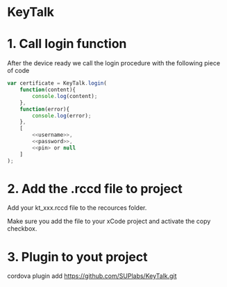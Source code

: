 # KeyTalk

# 1. Call login function
After the device ready we call the login procedure with the following piece of code 

```javascript
var certificate = KeyTalk.login(
    function(content){
        console.log(content);
    },
    function(error){
        console.log(error);
    },
    [
        <<username>>,
        <<password>>,
        <<pin> or null
    ]
);
```

# 2. Add the .rccd file to project
Add your kt_xxx.rccd file to the recources folder.

Make sure you add the file to your xCode project and activate the copy checkbox.

# 3. Plugin to yout project
cordova plugin add https://github.com/SUPlabs/KeyTalk.git

